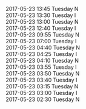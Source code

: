 2017-05-23 13:45 Tuesday  N  
2017-05-23 13:30 Tuesday  I  
2017-05-23 13:00 Tuesday  N  
2017-05-23 12:40 Tuesday  I  
2017-05-23 09:55 Tuesday  N  
2017-05-23 07:00 Tuesday  I  
2017-05-23 04:40 Tuesday  N  
2017-05-23 04:25 Tuesday  I  
2017-05-23 04:10 Tuesday  N  
2017-05-23 03:55 Tuesday  I  
2017-05-23 03:50 Tuesday  N  
2017-05-23 03:40 Tuesday  I  
2017-05-23 03:15 Tuesday  N  
2017-05-23 03:00 Tuesday  I  
2017-05-23 02:30 Tuesday  N  
